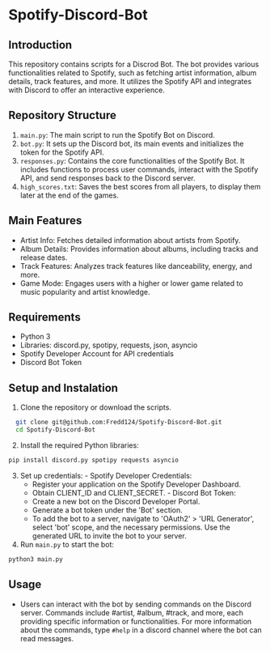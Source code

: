# Spotify-Discord-Bot

## Introduction
This repository contains scripts for a Discrod Bot. The bot provides various functionalities related to Spotify, such as fetching artist information, album details, track features, and more. It utilizes the Spotify API and integrates with Discord to offer an interactive experience.

## Repository Structure
  1. `main.py`: The main script to run the Spotify Bot on Discord.
  2. `bot.py`: It sets up the Discord bot, its main events and initializes the token for the Spotify API.
  3. `responses.py`: Contains the core functionalities of the Spotify Bot. It includes functions to process user commands, interact with the Spotify API, and send responses back to the Discord server.
  4. `high_scores.txt`: Saves the best scores from all players, to display them later at the end of the games.

## Main Features 
  * Artist Info: Fetches detailed information about artists from Spotify.
  * Album Details: Provides information about albums, including tracks and release dates.
  * Track Features: Analyzes track features like danceability, energy, and more.
  * Game Mode: Engages users with a higher or lower game related to music popularity and artist knowledge.

## Requirements
- Python 3
- Libraries: discord.py, spotipy, requests, json, asyncio
- Spotify Developer Account for API credentials
- Discord Bot Token

## Setup and Instalation
  1. Clone the repository or download the scripts.
   ```bash
     git clone git@github.com:Fredd124/Spotify-Discord-Bot.git
     cd Spotify-Discord-Bot
   ```
  2. Install the required Python libraries:
   ```bash
   pip install discord.py spotipy requests asyncio
   ````
  3. Set up credentials:
    - Spotify Developer Credentials:
      * Register your application on the Spotify Developer Dashboard.
      * Obtain CLIENT_ID and CLIENT_SECRET.
    - Discord Bot Token:
      * Create a new bot on the Discord Developer Portal.
      * Generate a bot token under the 'Bot' section.
      * To add the bot to a server, navigate to 'OAuth2' > 'URL Generator', select 'bot' scope, and the necessary permissions. Use the generated URL to invite the bot to your server.
  4. Run `main.py` to start the bot:
   ```bash
   python3 main.py
   ```
## Usage
  * Users can interact with the bot by sending commands on the Discord server. Commands include #artist, #album, #track, and more, each providing specific information or functionalities. For more information about the commands, type `#help` in a discord channel where the bot can read messages.
     

